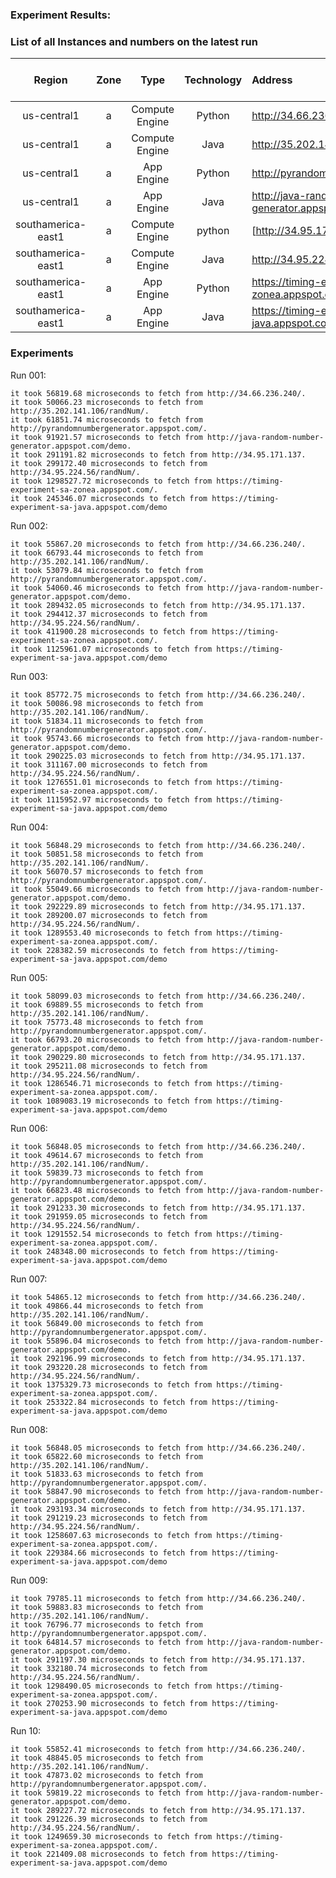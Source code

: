 ### Experiment Results: 



### List of all Instances and numbers on the latest run

|       Region       |  Zone   |      Type      | Technology | Address                                            | Average Time In Microseconds |
| :----------------: | :-----: | :------------: | :--------: | :------------------------------------------------- | -------------------- |
|    us-central1     |    a    | Compute Engine |   Python   | http://34.66.236.240/                               | 61760.568   |
|      us-central1   |     a   | Compute Engine |    Java    | http://35.202.141.106/randNum/                      | 56172.03712 |
|      us-central1   | a       |   App Engine   |   Python   | http://pyrandomnumbergenerator.appspot.com/         | 59180.18818 |
|      us-central1   | a       |   App Engine   |    Java    | http://java-random-number-generator.appspot.com/demo| 66976.97639 |
| southamerica-east1 |    a    | Compute Engine |   python   | [http://34.95.171.137](http://34.95.171.137/)       | 291035.7237 |
| southamerica-east1 |    a    | Compute Engine |    Java    | http://34.95.224.56/randNum/                        | 298896.8611 |
| southamerica-east1 |    a    |   App Engine   |   Python   | https://timing-experiment-sa-zonea.appspot.com/     | 1203671.837 |
| southamerica-east1 |    a    |   App Engine   |    Java    | https://timing-experiment-sa-java.appspot.com/demo  | 502744.4363 |


### Experiments

Run 001:

```
it took 56819.68 microseconds to fetch from http://34.66.236.240/.
it took 50066.23 microseconds to fetch from http://35.202.141.106/randNum/.
it took 61851.74 microseconds to fetch from http://pyrandomnumbergenerator.appspot.com/.
it took 91921.57 microseconds to fetch from http://java-random-number-generator.appspot.com/demo.
it took 291191.82 microseconds to fetch from http://34.95.171.137.
it took 299172.40 microseconds to fetch from http://34.95.224.56/randNum/.
it took 1298527.72 microseconds to fetch from https://timing-experiment-sa-zonea.appspot.com/.
it took 245346.07 microseconds to fetch from https://timing-experiment-sa-java.appspot.com/demo
```

Run 002:

```
it took 55867.20 microseconds to fetch from http://34.66.236.240/.
it took 66793.44 microseconds to fetch from http://35.202.141.106/randNum/.
it took 53079.84 microseconds to fetch from http://pyrandomnumbergenerator.appspot.com/.
it took 54060.46 microseconds to fetch from http://java-random-number-generator.appspot.com/demo.
it took 289432.05 microseconds to fetch from http://34.95.171.137.
it took 294412.37 microseconds to fetch from http://34.95.224.56/randNum/.
it took 411900.28 microseconds to fetch from https://timing-experiment-sa-zonea.appspot.com/.
it took 1125961.07 microseconds to fetch from https://timing-experiment-sa-java.appspot.com/demo
```

Run 003:

```
it took 85772.75 microseconds to fetch from http://34.66.236.240/.
it took 50086.98 microseconds to fetch from http://35.202.141.106/randNum/.
it took 51834.11 microseconds to fetch from http://pyrandomnumbergenerator.appspot.com/.
it took 95743.66 microseconds to fetch from http://java-random-number-generator.appspot.com/demo.
it took 290225.03 microseconds to fetch from http://34.95.171.137.
it took 311167.00 microseconds to fetch from http://34.95.224.56/randNum/.
it took 1276551.01 microseconds to fetch from https://timing-experiment-sa-zonea.appspot.com/.
it took 1115952.97 microseconds to fetch from https://timing-experiment-sa-java.appspot.com/demo

```

Run 004:

```
it took 56848.29 microseconds to fetch from http://34.66.236.240/.
it took 50851.58 microseconds to fetch from http://35.202.141.106/randNum/.
it took 56070.57 microseconds to fetch from http://pyrandomnumbergenerator.appspot.com/.
it took 55049.66 microseconds to fetch from http://java-random-number-generator.appspot.com/demo.
it took 292229.89 microseconds to fetch from http://34.95.171.137.
it took 289200.07 microseconds to fetch from http://34.95.224.56/randNum/.
it took 1289553.40 microseconds to fetch from https://timing-experiment-sa-zonea.appspot.com/.
it took 228382.59 microseconds to fetch from https://timing-experiment-sa-java.appspot.com/demo
```

Run 005:

```
it took 58099.03 microseconds to fetch from http://34.66.236.240/.
it took 69889.55 microseconds to fetch from http://35.202.141.106/randNum/.
it took 75773.48 microseconds to fetch from http://pyrandomnumbergenerator.appspot.com/.
it took 66793.20 microseconds to fetch from http://java-random-number-generator.appspot.com/demo.
it took 290229.80 microseconds to fetch from http://34.95.171.137.
it took 295211.08 microseconds to fetch from http://34.95.224.56/randNum/.
it took 1286546.71 microseconds to fetch from https://timing-experiment-sa-zonea.appspot.com/.
it took 1089083.19 microseconds to fetch from https://timing-experiment-sa-java.appspot.com/demo
```

Run 006:

```
it took 56848.05 microseconds to fetch from http://34.66.236.240/.
it took 49614.67 microseconds to fetch from http://35.202.141.106/randNum/.
it took 59839.73 microseconds to fetch from http://pyrandomnumbergenerator.appspot.com/.
it took 66823.48 microseconds to fetch from http://java-random-number-generator.appspot.com/demo.
it took 291233.30 microseconds to fetch from http://34.95.171.137.
it took 291959.05 microseconds to fetch from http://34.95.224.56/randNum/.
it took 1291552.54 microseconds to fetch from https://timing-experiment-sa-zonea.appspot.com/.
it took 248348.00 microseconds to fetch from https://timing-experiment-sa-java.appspot.com/demo
```

Run 007:

```
it took 54865.12 microseconds to fetch from http://34.66.236.240/.
it took 49866.44 microseconds to fetch from http://35.202.141.106/randNum/.
it took 56849.00 microseconds to fetch from http://pyrandomnumbergenerator.appspot.com/.
it took 55896.04 microseconds to fetch from http://java-random-number-generator.appspot.com/demo.
it took 292196.99 microseconds to fetch from http://34.95.171.137.
it took 293220.28 microseconds to fetch from http://34.95.224.56/randNum/.
it took 1375329.73 microseconds to fetch from https://timing-experiment-sa-zonea.appspot.com/.
it took 253322.84 microseconds to fetch from https://timing-experiment-sa-java.appspot.com/demo
```

Run 008:

```
it took 56848.05 microseconds to fetch from http://34.66.236.240/.
it took 65822.60 microseconds to fetch from http://35.202.141.106/randNum/.
it took 51833.63 microseconds to fetch from http://pyrandomnumbergenerator.appspot.com/.
it took 58847.90 microseconds to fetch from http://java-random-number-generator.appspot.com/demo.
it took 293193.34 microseconds to fetch from http://34.95.171.137.
it took 291219.23 microseconds to fetch from http://34.95.224.56/randNum/.
it took 1258607.63 microseconds to fetch from https://timing-experiment-sa-zonea.appspot.com/.
it took 229384.66 microseconds to fetch from https://timing-experiment-sa-java.appspot.com/demo
```

Run 009:

```
it took 79785.11 microseconds to fetch from http://34.66.236.240/.
it took 59883.83 microseconds to fetch from http://35.202.141.106/randNum/.
it took 76796.77 microseconds to fetch from http://pyrandomnumbergenerator.appspot.com/.
it took 64814.57 microseconds to fetch from http://java-random-number-generator.appspot.com/demo.
it took 291197.30 microseconds to fetch from http://34.95.171.137.
it took 332180.74 microseconds to fetch from http://34.95.224.56/randNum/.
it took 1298490.05 microseconds to fetch from https://timing-experiment-sa-zonea.appspot.com/.
it took 270253.90 microseconds to fetch from https://timing-experiment-sa-java.appspot.com/demo
```

Run 10:

```
it took 55852.41 microseconds to fetch from http://34.66.236.240/.
it took 48845.05 microseconds to fetch from http://35.202.141.106/randNum/.
it took 47873.02 microseconds to fetch from http://pyrandomnumbergenerator.appspot.com/.
it took 59819.22 microseconds to fetch from http://java-random-number-generator.appspot.com/demo.
it took 289227.72 microseconds to fetch from http://34.95.171.137.
it took 291226.39 microseconds to fetch from http://34.95.224.56/randNum/.
it took 1249659.30 microseconds to fetch from https://timing-experiment-sa-zonea.appspot.com/.
it took 221409.08 microseconds to fetch from https://timing-experiment-sa-java.appspot.com/demo
```
